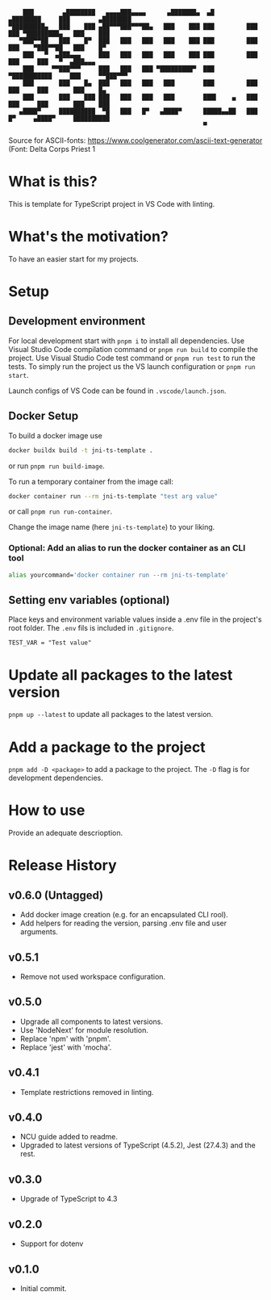 ```
    ███        ▄████████   ▄▄▄▄███▄▄▄▄      ▄███████▄  ▄█          ▄████████     ███        ▄████████ 
▀█████████▄   ███    ███ ▄██▀▀▀███▀▀▀██▄   ███    ███ ███         ███    ███ ▀█████████▄   ███    ███ 
   ▀███▀▀██   ███    █▀  ███   ███   ███   ███    ███ ███         ███    ███    ▀███▀▀██   ███    █▀  
    ███   ▀  ▄███▄▄▄     ███   ███   ███   ███    ███ ███         ███    ███     ███   ▀  ▄███▄▄▄     
    ███     ▀▀███▀▀▀     ███   ███   ███ ▀█████████▀  ███       ▀███████████     ███     ▀▀███▀▀▀     
    ███       ███    █▄  ███   ███   ███   ███        ███         ███    ███     ███       ███    █▄  
    ███       ███    ███ ███   ███   ███   ███        ███▌    ▄   ███    ███     ███       ███    ███ 
   ▄████▀     ██████████  ▀█   ███   █▀   ▄████▀      █████▄▄██   ███    █▀     ▄████▀     ██████████ 
                                                      ▀                                               
```

Source for ASCII-fonts: https://www.coolgenerator.com/ascii-text-generator
(Font: Delta Corps Priest 1


# What is this?

This is template for TypeScript project in VS Code with linting.

# What's the motivation?

To have an easier start for my projects.

# Setup

## Development environment
For local development start with `pnpm i` to install all dependencies.
Use Visual Studio Code compilation command or `pnpm run build` to compile the project.
Use Visual Studio Code test command or `pnpm run test` to run the tests.
To simply run the project us the VS launch configuration or `pnpm run start`.

Launch configs of VS Code can be found in `.vscode/launch.json`.

## Docker Setup
To build a docker image use 
```bash
docker buildx build -t jni-ts-template . 
```
or run `pnpm run build-image`.

To run a temporary container from the image call: 
```bash
docker container run --rm jni-ts-template "test arg value"
```
or call `pnpm run run-container`.

Change the image name (here `jni-ts-template`) to your liking.

### Optional: Add an alias to run the docker container as an CLI tool
```bash
alias yourcommand='docker container run --rm jni-ts-template'
```

## Setting env variables (optional)
Place keys and environment variable values inside a .env file in the project's root folder. The `.env` fils is included in `.gitignore`.

```
TEST_VAR = "Test value"
```

# Update all packages to the latest version
`pnpm up --latest` to update all packages to the latest version.

# Add a package to the project
`pnpm add -D <package>` to add a package to the project. The `-D` flag is for development dependencies.


# How to use
Provide an adequate descrioption.

# Release History

## v0.6.0 (Untagged)
- Add docker image creation (e.g. for an encapsulated CLI rool).
- Add helpers for reading the version, parsing .env file and user arguments.

## v0.5.1
- Remove not used workspace configuration.

## v0.5.0
- Upgrade all components to latest versions.
- Use 'NodeNext' for module resolution.
- Replace 'npm' with 'pnpm'.
- Replace 'jest' with 'mocha'.

## v0.4.1
- Template restrictions removed in linting.
## v0.4.0
- NCU guide added to readme.
- Upgraded to latest versions of TypeScript (4.5.2), Jest (27.4.3) and the rest.

## v0.3.0
- Upgrade of TypeScript to 4.3

## v0.2.0
- Support for dotenv

## v0.1.0
- Initial commit.
